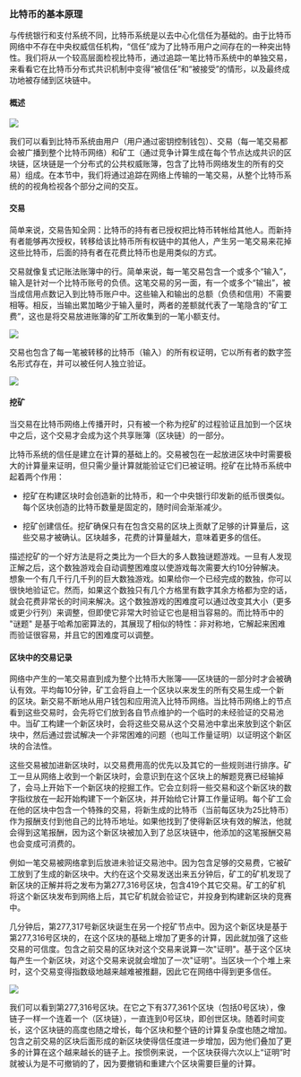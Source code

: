 ### 比特币的基本原理

与传统银行和支付系统不同，比特币系统是以去中心化信任为基础的。由于比特币网络中不存在中央权威信任机构，“信任”成为了比特币用户之间存在的一种突出特性。我们将从一个较高层面检视比特币，通过追踪一笔比特币系统中的单独交易，来看看它在比特币分布式共识机制中变得“被信任”和“被接受”的情形，以及最终成功地被存储到区块链中。

#### 概述

![](https://github.com/zeoio/mastering_blockchain/blob/master/blockchain/pictures/2-1.png)

我们可以看到比特币系统由用户（用户通过密钥控制钱包）、交易（每一笔交易都会被广播到整个比特币网络）和矿工（通过竞争计算生成在每个节点达成共识的区块链，区块链是一个分布式的公共权威账簿，包含了比特币网络发生的所有的交易）组成。在本节中，我们将通过追踪在网络上传输的一笔交易，从整个比特币系统的的视角检视各个部分之间的交互。

#### 交易

简单来说，交易告知全网：比特币的持有者已授权把比特币转帐给其他人。而新持有者能够再次授权，转移给该比特币所有权链中的其他人，产生另一笔交易来花掉这些比特币，后面的持有者在花费比特币也是用类似的方式。

交易就像复式记账法账簿中的行。简单来说，每一笔交易包含一个或多个“输入”，输入是针对一个比特币账号的负债。这笔交易的另一面，有一个或多个“输出”，被当成信用点数记入到比特币账户中。这些输入和输出的总额（负债和信用）不需要相等。相反，当输出累加略少于输入量时，两者的差额就代表了一笔隐含的“矿工费”，这也是将交易放进账簿的矿工所收集到的一笔小额支付。

![](https://github.com/zeoio/mastering_blockchain/blob/master/blockchain/pictures/2-3.png)

交易也包含了每一笔被转移的比特币（输入）的所有权证明，它以所有者的数字签名形式存在，并可以被任何人独立验证。

![](https://github.com/zeoio/mastering_blockchain/blob/master/blockchain/pictures/2-4.png)

#### 挖矿

当交易在比特币网络上传播开时，只有被一个称为挖矿的过程验证且加到一个区块中之后，这个交易才会成为这个共享账簿（区块链）的一部分。

比特币系统的信任是建立在计算的基础上的。交易被包在一起放进区块中时需要极大的计算量来证明，但只需少量计算就能验证它们已被证明。挖矿在比特币系统中起着两个作用：

- 挖矿在构建区块时会创造新的比特币，和一个中央银行印发新的纸币很类似。每个区块创造的比特币数量是固定的，随时间会渐渐减少。

- 挖矿创建信任。挖矿确保只有在包含交易的区块上贡献了足够的计算量后，这些交易才被确认。区块越多，花费的计算量越大，意味着更多的信任。

描述挖矿的一个好方法是将之类比为一个巨大的多人数独谜题游戏。一旦有人发现正解之后，这个数独游戏会自动调整困难度以使游戏每次需要大约10分钟解决。想象一个有几千行几千列的巨大数独游戏。如果给你一个已经完成的数独，你可以很快地验证它。然而，如果这个数独只有几个方格里有数字其余方格都为空的话，就会花费非常长的时间来解决。这个数独游戏的困难度可以通过改变其大小（更多或更少行列）来调整，但即使它非常大时验证它也是相当容易的。而比特币中的 "谜题" 是基于哈希加密算法的，其展现了相似的特性：非对称地，它解起来困难而验证很容易，并且它的困难度可以调整。

#### 区块中的交易记录

网络中产生的一笔交易直到成为整个比特币大账簿——区块链的一部分时才会被确认有效。平均每10分钟，矿工会将自上一个区块以来发生的所有交易生成一个新的区块。新交易不断地从用户钱包和应用流入比特币网络。当比特币网络上的节点看到这些交易时，会先将它们放到各自节点维护的一个临时的未经验证的交易池中。当矿工构建一个新区块时，会将这些交易从这个交易池中拿出来放到这个新区块中，然后通过尝试解决一个非常困难的问题（也叫工作量证明）以证明这个新区块的合法性。

这些交易被加进新区块时，以交易费用高的优先以及其它的一些规则进行排序。矿工一旦从网络上收到一个新区块时，会意识到在这个区块上的解题竞赛已经输掉了，会马上开始下一个新区块的挖掘工作。它会立刻将一些交易和这个新区块的数字指纹放在一起开始构建下一个新区块，并开始给它计算工作量证明。每个矿工会在他的区块中包含一个特殊的交易，将新生成的比特币（当前每区块为25比特币）作为报酬支付到他自己的比特币地址。如果他找到了使得新区块有效的解法，他就会得到这笔报酬，因为这个新区块被加入到了总区块链中，他添加的这笔报酬交易也会变成可消费的。

例如一笔交易被网络拿到后放进未验证交易池中。因为包含足够的交易费，它被矿工放到了生成的新区块中。大约在这个交易发送出来五分钟后，矿工的矿机发现了新区块的正解并将之发布为第277,316号区块，包含419个其它交易。矿工的矿机将这个新区块发布到网络上后，其它矿机就会验证它，并投身到构建新区块的竞赛中。

几分钟后，第277,317号新区块诞生在另一个挖矿节点中。因为这个新区块是基于第277,316号区块的，在这个区块的基础上增加了更多的计算，因此就加强了这些交易的可信度。包含之前交易的区块对这个交易来说算一次"证明"。基于这个区块每产生一个新区块，对这个交易来说就会增加了一次"证明"。当区块一个个堆上来时，这个交易变得指数级地越来越难被推翻，因此它在网络中得到更多信任。

![](https://github.com/zeoio/mastering_blockchain/blob/master/blockchain/pictures/2-9.png)

我们可以看到第277,316号区块。在它之下有377,361个区块（包括0号区块），像链子一样一个连着一个（区块链），一直连到0号区块，即创世区块。随着时间变长，这个区块链的高度也随之增长，每个区块和整个链的计算复杂度也随之增加。包含之前交易的区块后面形成的新区块使得信任度进一步增加，因为他们叠加了更多的计算在这个越来越长的链子上。按惯例来说，一个区块获得六次以上“证明”时就被认为是不可撤销的了，因为要撤销和重建六个区块需要巨量的计算。


